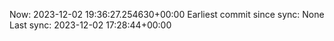 Now: 2023-12-02 19:36:27.254630+00:00 Earliest commit since sync: None Last sync: 2023-12-02 17:28:44+00:00
